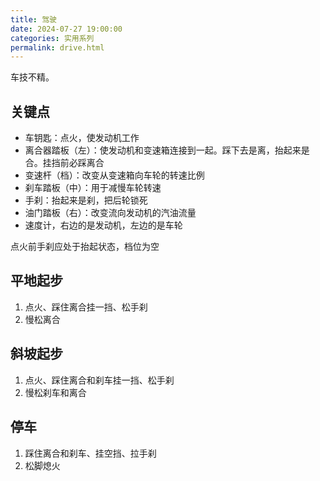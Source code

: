 ```yaml
---
title: 驾驶
date: 2024-07-27 19:00:00
categories: 实用系列
permalink: drive.html
---
```


车技不精。

<!--more-->

## 关键点

- 车钥匙：点火，使发动机工作
- 离合器踏板（左）：使发动机和变速箱连接到一起。踩下去是离，抬起来是合。挂挡前必踩离合
- 变速杆（档）：改变从变速箱向车轮的转速比例
- 刹车踏板（中）：用于减慢车轮转速
- 手刹：抬起来是刹，把后轮锁死
- 油门踏板（右）：改变流向发动机的汽油流量
- 速度计，右边的是发动机，左边的是车轮

点火前手刹应处于抬起状态，档位为空

## 平地起步

1. 点火、踩住离合挂一挡、松手刹
2. 慢松离合

## 斜坡起步

1. 点火、踩住离合和刹车挂一挡、松手刹
2. 慢松刹车和离合

## 停车

1. 踩住离合和刹车、挂空挡、拉手刹
2. 松脚熄火
